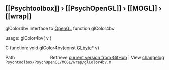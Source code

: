 ## [[Psychtoolbox]] &#8250; [[PsychOpenGL]] &#8250; [[MOGL]] &#8250; [[wrap]]

glColor4bv  Interface to [OpenGL](OpenGL) function glColor4bv  
  
usage:  glColor4bv( v )  
  
C function:  void glColor4bv(const [GLbyte](GLbyte)\* v)  




<div class="code_header" style="text-align:right;">
  <span style="float:left;">Path&nbsp;&nbsp;</span> <span class="counter">Retrieve <a href=
  "https://raw.github.com/Psychtoolbox-3/Psychtoolbox-3/beta/Psychtoolbox/PsychOpenGL/MOGL/wrap/glColor4bv.m">current version from GitHub</a> | View <a href=
  "https://github.com/Psychtoolbox-3/Psychtoolbox-3/commits/beta/Psychtoolbox/PsychOpenGL/MOGL/wrap/glColor4bv.m">changelog</a></span>
</div>
<div class="code">
  <code>Psychtoolbox/PsychOpenGL/MOGL/wrap/glColor4bv.m</code>
</div>

